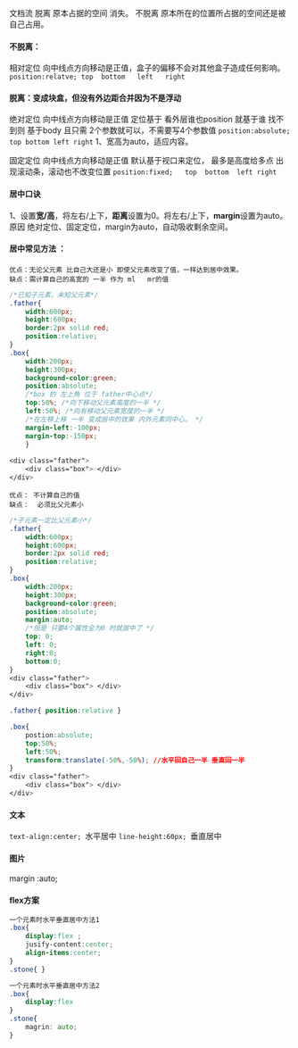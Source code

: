 文档流 
脱离   原本占据的空间  消失。
不脱离  原本所在的位置所占据的空间还是被自己占用。

#### 不脱离：

相对定位   向中线点方向移动是正值，盒子的偏移不会对其他盒子造成任何影响。
	`position:relatve; top  bottom   left   right  `


#### 脱离：变成块盒，但没有外边距合并因为不是浮动

绝对定位  向中线点方向移动是正值
	定位基于 看外层谁也position 就基于谁 找不到则 基于body
	且只需 2个参数就可以，不需要写4个参数值
	`position:absolute; top bottom left right`
	1、宽高为auto，适应内容。
	

固定定位  向中线点方向移动是正值
	默认基于视口来定位， 最多是高度给多点 出现滚动条，滚动也不改变位置
	`position:fixed;   top  bottom  left right `


#### 居中口诀
1、设置**宽/高**，将左右/上下，**距离**设置为0。将左右/上下，**margin**设置为auto。
原因 绝对定位、固定定位，margin为auto，自动吸收剩余空间。



#### 居中常见方法 ：
	优点：无论父元素 比自己大还是小 即使父元素改变了值，一样达到居中效果。
	缺点：需计算自己的高宽的 一半 作为 ml   mr的值
```css
/*已知子元素，未知父元素*/ 
.father{ 
	width:600px; 
	height:600px; 
	border:2px solid red; 
	position:relative; 
}
.box{ 
	width:200px; 
	height:300px; 
	background-color:green; 
	position:absolute; 
	/*box 的 左上角 位于 father中心点*/  
	top:50%; /*向下移动父元素高度的一半 */
	left:50%; /*向有移动父元素宽度的一半 */
	/*在左移上移 一半 变成居中的效果 内外元素同中心。 */  
	margin-left:-100px;
	margin-top:-150px;
	} 
	
<div class="father"> 
	<div class="box"> </div> 
</div>

```
	优点： 不计算自己的值
	缺点：  必须比父元素小 
```css
/*子元素一定比父元素小*/
.father{ 
	width:600px;
	height:600px; 
	border:2px solid red; 
	position:relative; 
} 
.box{ 
	width:200px; 
	height:300px; 
	background-color:green; 
	position:absolute; 
	margin:auto; 
	/*但是 只要4个属性全为0 时就居中了 */
	top: 0; 
	left: 0; 
	right:0;
	bottom:0; 
} 
<div class="father"> 
	<div class="box"> </div> 
</div>

```

```css
.father{ position:relative } 

.box{ 
	postion:absolute; 
	top:50%; 
	left:50%; 
	transform:translate(-50%,-50%); //水平回自己一半 垂直回一半 
}
<div class="father"> 
	<div class="box"> </div> 
</div>

```

#### 文本
`text-align:center; `水平居中 
`line-height:60px; `垂直居中

#### 图片
margin :auto;

#### flex方案
```css
一个元素时水平垂直居中方法1
.box{ 
	display:flex ;
	jusify-content:center; 
	align-items:center; 
} 
.stone{ } 

一个元素时水平垂直居中方法2 
.box{ 
	display:flex
}
.stone{
	magrin: auto;
}
```